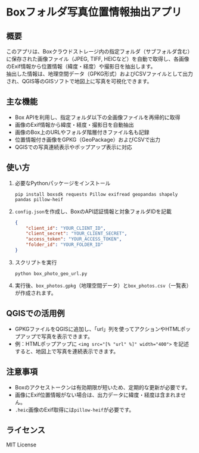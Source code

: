 # Boxフォルダ写真位置情報抽出アプリ

## 概要
このアプリは、Boxクラウドストレージ内の指定フォルダ（サブフォルダ含む）に保存された画像ファイル（JPEG, TIFF, HEICなど）を自動で取得し、各画像のExif情報から位置情報（緯度・経度）や撮影日を抽出します。  
抽出した情報は、地理空間データ（GPKG形式）およびCSVファイルとして出力され、QGIS等のGISソフトで地図上に写真を可視化できます。

## 主な機能
- Box APIを利用し、指定フォルダ以下の全画像ファイルを再帰的に取得
- 画像のExif情報から緯度・経度・撮影日を自動抽出
- 画像のBox上のURLやフォルダ階層付きファイル名も記録
- 位置情報付き画像をGPKG（GeoPackage）およびCSVで出力
- QGISでの写真連続表示やポップアップ表示に対応

## 使い方

1. 必要なPythonパッケージをインストール  
   ```
   pip install boxsdk requests Pillow exifread geopandas shapely pandas pillow-heif
   ```

2. `config.json`を作成し、BoxのAPI認証情報と対象フォルダIDを記載  
   ```json
   {
       "client_id": "YOUR_CLIENT_ID",
       "client_secret": "YOUR_CLIENT_SECRET",
       "access_token": "YOUR_ACCESS_TOKEN",
       "folder_id": "YOUR_FOLDER_ID"
   }
   ```

3. スクリプトを実行  
   ```
   python box_photo_geo_url.py
   ```

4. 実行後、`box_photos.gpkg`（地理空間データ）と`box_photos.csv`（一覧表）が作成されます。

## QGISでの活用例

- GPKGファイルをQGISに追加し、「url」列を使ってアクションやHTMLポップアップで写真を表示できます。
- 例：HTMLポップアップに `<img src="[% "url" %]" width="400">` を記述すると、地図上で写真を連続表示できます。

## 注意事項

- Boxのアクセストークンは有効期限が短いため、定期的な更新が必要です。
- 画像にExif位置情報がない場合は、出力データに緯度・経度は含まれません。
- `.heic`画像のExif取得には`pillow-heif`が必要です。

## ライセンス
MIT License
